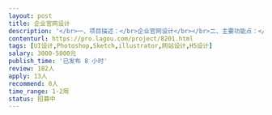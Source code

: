 ```yaml
---                
layout: post       
title: 企业官网设计           
description: '</br>一、项目描述：</br>企业官网设计</br></br>二、主要功能点：</br>基础企业介绍型网站，有新闻功能，跟留言板功能</br></br>三、可参考网站：</br>具体详聊</br></br>四、人员要求：</br>1、扎实的美术基础，对图案色彩有良好的认知和设计能力；</br>2、具有较强的平面和UI设计能力，能设计和把握整个游戏的UI风格；</br>3、良好的沟通能力和契约精神。</br>'     
contenturl: https://pro.lagou.com/project/8201.html      
tags: [UI设计,Photoshop,Sketch,illustrator,网站设计,H5设计]            
salary: 3000-5000元          
publish_time: '已发布 8 小时'         
review: 182人                   
apply: 13人                   
recommend: 0人                   
time_range: 1-2周              
status: 招募中                  
---                 
```

